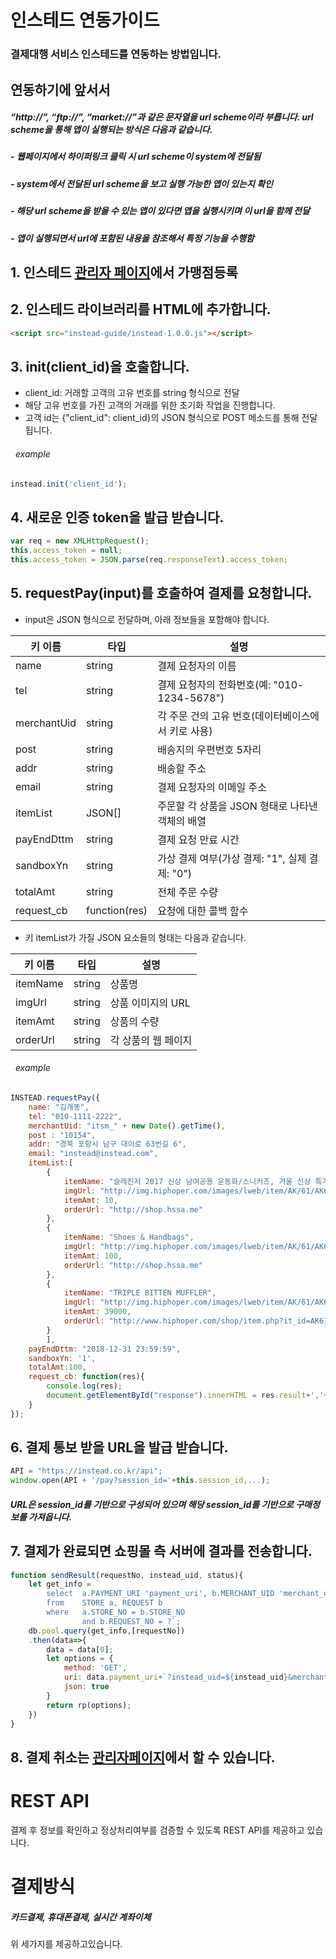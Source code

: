 # 인스테드 연동가이드

### 결제대행 서비스 인스테드를 연동하는 방법입니다.

## 연동하기에 앞서서
##### “http://”, “ftp://”, “market://”과 같은 문자열을 url scheme이라 부릅니다. url scheme을 통해 앱이 실행되는 방식은 다음과 같습니다.

##### - 웹페이지에서 하이퍼링크 클릭 시 url scheme이 system에 전달됨
##### - system에서 전달된 url scheme을 보고 실행 가능한 앱이 있는지 확인
##### - 해당 url scheme을 받을 수 있는 앱이 있다면 앱을 실행시키며 이 url을 함께 전달
##### - 앱이 실행되면서 url에 포함된 내용을 참조해서 특정 기능을 수행함

## 1. 인스테드 [관리자 페이지](https://admin.instead.co.kr/)에서 가맹점등록

## 2. 인스테드 라이브러리를 HTML에 추가합니다.

```html
<script src="instead-guide/instead-1.0.0.js"></script>
```

## 3. init(client_id)을 호출합니다.
 * client_id: 거래할 고객의 고유 번호를 string 형식으로 전달
 * 해당 고유 번호를 가진 고객의 거래를 위한 초기화 작업을 진행합니다.
 * 고객 id는 {"client_id": client_id}의 JSON 형식으로 POST 메소드를 통해 전달됩니다.
###### &nbsp; example
```javascript
instead.init('client_id');
```

## 4. 새로운 인증 token을 발급 받습니다.

```javascript
var req = new XMLHttpRequest();
this.access_token = null;
this.access_token = JSON.parse(req.responseText).access_token;
```

## 5. requestPay(input)를 호출하여 결제를 요청합니다.
* input은 JSON 형식으로 전달하며, 아래 정보들을 포함해야 합니다.

| 키 이름     | 타입          | 설명                                                  |
|-------------|---------------|----------------------------------------------------|
| name        | string        | 결제 요청자의 이름                                     |
| tel         | string        | 결제 요청자의 전화번호(예: "010-1234-5678")             |
| merchantUid | string        | 각 주문 건의 고유 번호(데이터베이스에서 키로 사용)           |
| post        | string        | 배송지의 우편번호 5자리                                 |
| addr        | string        | 배송할 주소                                          |
| email       | string        | 결제 요청자의 이메일 주소                               |
| itemList    | JSON[]        | 주문할 각 상품을 JSON 형태로 나타낸 객체의 배열             |
| payEndDttm  | string        | 결제 요청 만료 시간                                    |
| sandboxYn   | string        | 가상 결제 여부(가상 결제: "1", 실제 결제: "0")            |
| totalAmt    | string        | 전체 주문 수량                                        |
| request_cb  | function(res) | 요청에 대한 콜백 함수                                   |

* 키 itemList가 가질 JSON 요소들의 형태는 다음과 같습니다.

| 키 이름  | 타입   | 설명                |
|----------|--------|---------------------|
| itemName | string | 상품명              |
| imgUrl   | string | 상품 이미지의 URL   |
| itemAmt  | string | 상품의 수량         |
| orderUrl | string | 각 상품의 웹 페이지 |


###### &nbsp; example
```javascript
INSTEAD.requestPay({
   	name: "김개똥",
   	tel: "010-1111-2222",
   	merchantUid: "itsm_" + new Date().getTime(),
   	post : "10154",
   	addr: "경북 포항시 남구 대이로 63번길 6",
   	email: "instead@instead.com",
   	itemList:[
   	    {
   	        itemName: "슬레진저 2017 신상 남여공용 운동화/스니커즈, 겨울 신상 특가 상품",
   	        imgUrl: "http://img.hiphoper.com/images/lweb/item/AK/61/AK612621/htriple_bitten_muffler1.jpg",
   	        itemAmt: 10,
   	        orderUrl: "http://shop.hssa.me"
   	    },
   	    {
   	        itemName: "Shoes & Handbags",
   	        imgUrl: "http://img.hiphoper.com/images/lweb/item/AK/61/AK612621/htriple_bitten_muffler1.jpg",
   	        itemAmt: 100,
   	        orderUrl: "http://shop.hssa.me"
   	    },
   	    {
   	        itemName: "TRIPLE BITTEN MUFFLER",
   	        imgUrl: "http://img.hiphoper.com/images/lweb/item/AK/61/AK612621/htriple_bitten_muffler1.jpg",
   	        itemAmt: 39000,
   	        orderUrl: "http://www.hiphoper.com/shop/item.php?it_id=AK612621&ca_id=BB70"
   	    }
   	    ],
   	payEndDttm: "2018-12-31 23:59:59",
   	sandboxYn: '1',
   	totalAmt:100,
   	request_cb: function(res){
   	    console.log(res);
   	    document.getElementById("response").innerHTML = res.result+','+res.method;
   	}
});	
```

## 6. 결제 통보 받을 URL을 발급 받습니다.

```javascript
API = "https://instead.co.kr/api";
window.open(API + '/pay?session_id='+this.session_id,...);
```
##### URL은 session_id를 기반으로 구성되어 있으며 해당 session_id를 기반으로 구매정보를 가져옵니다.

## 7. 결제가 완료되면 쇼핑몰 측 서버에 결과를 전송합니다.

```javascript
function sendResult(requestNo, instead_uid, status){
    let get_info = `
        select  a.PAYMENT_URI 'payment_uri', b.MERCHANT_UID 'merchant_uid'  
        from    STORE a, REQUEST b 
        where   a.STORE_NO = b.STORE_NO 
                and b.REQUEST_NO = ?`;
    db.pool.query(get_info,[requestNo])
    .then(data=>{
        data = data[0];
        let options = {
            method: 'GET',
            uri: data.payment_uri+`?instead_uid=${instead_uid}&merchant_uid=${data.merchant_uid}&pay_status=${status}`,
            json: true
        }
        return rp(options);
    })
}
```


## 8. 결제 취소는 [관리자페이지](https://admin.instead.co.kr/)에서 할 수 있습니다.

# REST API
결제 후 정보를 확인하고 정상처리여부를 검증할 수 있도록 REST API를 제공하고 있습니다.

# 결제방식
##### 카드결제, 휴대폰결제, 실시간 계좌이체 <br>
위 세가지를 제공하고있습니다.

